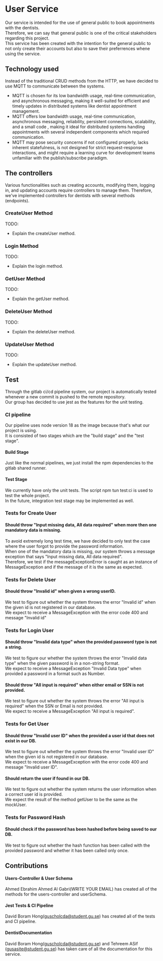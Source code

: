 # User Service

Our service is intended for the use of general public to book appointments with the dentists. <br>
Therefore, we can say that general public is one of the critical stakeholders regarding this project. <br>
This service has been created with the intention for the general public to not only create their accounts but also to save their preferrences whene using the service. <br>

## Technology used

Instead of the traditional CRUD methods from the HTTP, we have decided to use MQTT to communicate between the systems. <br>

- MQTT is chosen for its low bandwidth usage, real-time communication, and asynchronous messaging, making it well-suited for efficient and timely updates in distributed systems like dentist appointment management.
- MQTT offers low bandwidth usage, real-time communication, asynchronous messaging, reliability, persistent connections, scalability, and a small code , making it ideal for distributed systems handling appointments with several independent components which required communication.
- MQTT may pose security concerns if not configured properly, lacks inherent statefulness, is not designed for strict request-response interactions, and might require a learning curve for development teams unfamiliar with the publish/subscribe paradigm.


## The controllers

Various functionalities such as creating accounts, modifying them, logging in, and updating accounts require controllers to manage them. Therefore, we've implemented controllers for dentists with several methods (endpoints).<br>

### CreateUser Method

TODO:

- Explain the createUser method.

### Login Method

TODO:

- Explain the login method.

### GetUser Method

TODO:

- Explain the getUser method.

### DeleteUser Method

TODO:

- Explain the deleteUser method.

### UpdateUser Method

TODO:

- Explain the updateUser method.


## Test

Through the gitlab ci/cd pipeline system, our project is automatically tested whenever a new commit is pushed to the remote repository. <br>
Our group has decided to use jest as the features for the unit testing. <br>

### CI pipeline

Our pipeline uses node version 18 as the image because that's what our project is using. <br>
It is consisted of two stages which are the "build stage" and the "test stage". <br>

#### Build Stage

Just like the normal pipelines, we just install the npm dependencies to the gitlab shared runner.

#### Test Stage

We currently have only the unit tests. The script npm tun test:ci is used to test the whole project. <br>
In the future, integration test stage may be implemented as well.

### Tests for Create User

#### Should throw "Input missing data, All data required" when more then one mandatory data is missing.

To avoid extremely long test time, we have decided to only test the case where the user forgot to provide the password information. <br>
When one of the mandatory data is missing, our system throws a message exception that says "Input missing data, All data required". <br>
Therefore, we test if the messageExceptionError is caught as an instance of MessageException and if the message of it is the same as expected. <br>

### Tests for Delete User

#### Should throw "Invalid id" when given a wrong userID.

We test to figure out whether the system throws the error "Invalid id" when the given id is not registered in our database. <br>
We expect to receive a MessageException with the error code 400 and message "Invalid id" <br>

### Tests for Login User

#### Should throw "Invalid data type" when the provided password type is not a string.

We test to figure our whether the system throws the error "Invalid data type" when the given password is in a non-string format. <br>
We expect to receive a MessageException "Invalid Data type" when provided a password in a format such as Number. <br>

#### Should throw "All input is required" when either email or SSN is not provided.

We test to figure out whether the system throws the error "All input is required" when the SSN or Email is not provided. <br>
We expect to receive a MessageException "All input is required". <br>

### Tests for Get User

#### Should throw "Invalid user ID" when the provided a user id that does not exist in our DB.

We test to figure out whether the system throws the error "Invalid user ID" when the given id is not registered in our database. <br>
We expect to receive a MessageException with the error code 400 and message "Invalid user ID". <br>

#### Should return the user if found in our DB.

We test to figure out whether the system returns the user information when a correct user id is provided. <br>
We expect the result of the method getUser to be the same as the mockUser. <br>

### Tests for Password Hash

#### Should check if the password has been hashed before being saved to our DB.

We test to figure out whether the hash function has been called with the provided password and whether it has been called only once. <br>

## Contributions

#### Users-Controller & User Schema

Ahmed Ebrahim Ahmed Al Gabri(WRITE YOUR EMAIL) has created all of the methods for the users-controller and userSchema.

#### Jest Tests & CI Pipeline

David Boram Hong(guscholcda@student.gu.se) has created all of the tests and CI pipeline.

#### DentistDocumentation

David Boram Hong(guscholcda@student.gu.se) and Tehreem ASif (gusasite@student.gu.se) has taken care of all the documentation for this service.
